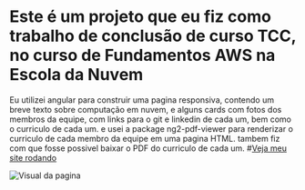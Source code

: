 # Este é um projeto que eu fiz como trabalho de conclusão de curso TCC, no curso de Fundamentos AWS na Escola da Nuvem
Eu utilizei angular para construir uma pagina responsiva, contendo um breve texto sobre computação em nuvem, e alguns cards com fotos dos membros da equipe, com links para o git e linkedin de cada um, bem como o curriculo de cada um.
e usei a package ng2-pdf-viewer para renderizar o curriculo de cada membro da equipe em uma pagina HTML. 
tambem fiz com que fosse possivel baixar o PDF do curriculo de cada um.
#[Veja meu site rodando](https://d2fi97dss4ufom.cloudfront.net)

![Visual da pagina](https://i.imgur.com/t0bPzkN.jpg)
